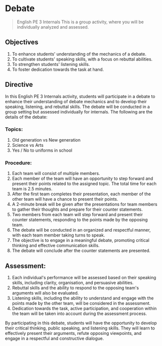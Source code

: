 # Debate

> English PE 3 Internals This is a group activity, where you will be individually analyzed and assessed.

## Objectives

1. To enhance students' understanding of the mechanics of a debate.
2. To cultivate students' speaking skills, with a focus on rebuttal abilities.
3. To strengthen students' listening skills.
4. To foster dedication towards the task at hand.

## Directive

In this English PE 3 Internals activity, students will participate in a debate to enhance their understanding of debate mechanics and to develop their speaking, listening, and rebuttal skills. The debate will be conducted in a group setting but assessed individually for internals. The following are the details of the debate:

### Topics:

1. Old generation vs New generation
2. Science vs Arts
3. Yes / No to uniforms in school

### Procedure:

1. Each team will consist of multiple members.
2. Each member of the team will have an opportunity to step forward and present their points related to the assigned topic. The total time for each team is 2.5 minutes.
3. After the first team completes their presentation, each member of the other team will have a chance to present their points.
4. A 2-minute break will be given after the presentations for team members to gather their thoughts and prepare for their counter statements.
5. Two members from each team will step forward and present their counter statements, responding to the points made by the opposing team.
6. The debate will be conducted in an organized and respectful manner, with each team member taking turns to speak.
7. The objective is to engage in a meaningful debate, promoting critical thinking and effective communication skills.
8. The debate will conclude after the counter statements are presented.

## Assessment:

1. Each individual's performance will be assessed based on their speaking skills, including clarity, organisation, and persuasive abilities.
2. Rebuttal skills and the ability to respond to the opposing team's arguments will also be evaluated.
3. Listening skills, including the ability to understand and engage with the points made by the other team, will be considered in the assessment.
4. Dedication towards the task, active participation, and cooperation within the team will be taken into account during the assessment process.

By participating in this debate, students will have the opportunity to develop their critical thinking, public speaking, and listening skills. They will learn to effectively present their arguments, refute opposing viewpoints, and engage in a respectful and constructive dialogue.
